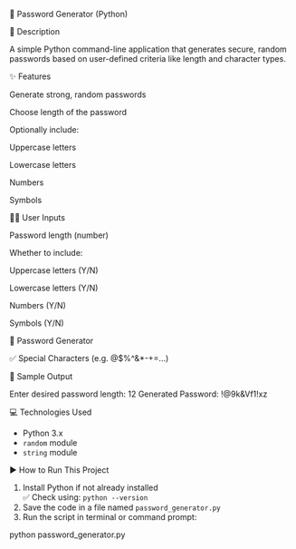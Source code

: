 🔐 Password Generator (Python)

📌 Description

A simple Python command-line application that generates secure, random passwords based on user-defined criteria like length and character types.

✨ Features

Generate strong, random passwords

Choose length of the password

Optionally include:

Uppercase letters

Lowercase letters

Numbers

Symbols

🧑‍💻 User Inputs

Password length (number)

Whether to include:

Uppercase letters (Y/N)

Lowercase letters (Y/N)

Numbers (Y/N)

Symbols (Y/N)

🔐 Password Generator

✅ Special Characters (e.g. @$%^&*-+=...)

📌 Sample Output

Enter desired password length: 12
Generated Password: !@9k&Vf1!xz


💻 Technologies Used
- Python 3.x  
- `random` module  
- `string` module
   
▶️ How to Run This Project

1. Install Python if not already installed  
   ✅ Check using: `python --version`
2. Save the code in a file named `password_generator.py`
3. Run the script in terminal or command prompt:
   
  python password_generator.py
